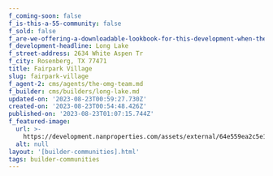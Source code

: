 ```yaml
---
f_coming-soon: false
f_is-this-a-55-community: false
f_sold: false
f_are-we-offering-a-downloadable-lookbook-for-this-development-when-they-submit-their-contact-info: false
f_development-headline: Long Lake
f_street-address: 2634 White Aspen Tr
f_city: Rosenberg, TX 77471
title: Fairpark Village
slug: fairpark-village
f_agent-2: cms/agents/the-omg-team.md
f_builder: cms/builders/long-lake.md
updated-on: '2023-08-23T00:59:27.730Z'
created-on: '2023-08-23T00:54:48.426Z'
published-on: '2023-08-23T01:07:15.744Z'
f_featured-image:
  url: >-
    https://development.nanproperties.com/assets/external/64e559ea2c5e18cbf2961995_new-homes-community-fairpark-village.webp
  alt: null
layout: '[builder-communities].html'
tags: builder-communities
---
```



